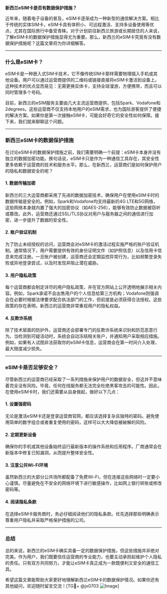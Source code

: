 **新西兰eSIM卡是否有数据保护措施？**

近年来，随着电子设备的普及，eSIM卡逐渐成为一种新型的通信解决方案。相比于传统的实体SIM卡，eSIM卡具有体积小、可远程激活、支持多设备使用等优点，尤其在国际旅行中备受青睐。对于计划前往新西兰旅游或长期居住的人来说，了解eSIM卡的数据保护措施显得尤为重要。那么，新西兰的eSIM卡究竟有没有数据保护措施呢？这篇文章将为你详细解答。

---

### **什么是eSIM卡？**
eSIM卡是一种嵌入式SIM卡技术，它不像传统SIM卡那样需要物理插入手机或其他设备。用户可以通过运营商提供的二维码或链接直接将eSIM卡激活到设备上。这种技术的优点显而易见：无需更换实体卡，支持全球漫游，方便携带，而且可以同时管理多个号码。

目前，新西兰的eSIM服务主要由几大主流运营商提供，包括Spark、Vodafone和2degrees。这些运营商不仅支持本地用户的eSIM需求，也为国际游客提供了便捷的解决方案。如果你是第一次接触eSIM卡，可能会好奇它的安全性如何保障。接下来，我们就来聊聊这个问题。

---

### **新西兰eSIM卡的数据保护措施**
在讨论eSIM卡的数据保护措施之前，我们需要明确一个前提：eSIM卡本身并没有独立的数据加密功能。换句话说，eSIM卡只是作为一种通信工具存在，其安全性更多依赖于运营商的技术和服务水平。那么，在新西兰，运营商们是如何保护用户的隐私和数据安全的呢？

#### **1. 数据传输加密**
新西兰的三大运营商都采用了先进的数据加密技术，确保用户在使用eSIM卡时的数据传输是安全的。例如，Spark和Vodafone均支持最新的4G LTE和5G网络，这些网络本身就内置了强大的加密协议（如AES-256），能够有效防止数据被窃听或篡改。此外，运营商还通过SSL/TLS协议对用户与服务器之间的通信进行加密，进一步提升了数据的安全性。

#### **2. 账户验证机制**
为了防止未经授权的访问，运营商会对eSIM卡的激活过程实施严格的账户验证机制。通常情况下，用户需要提供有效的身份证明文件（如护照信息）以及信用卡信息来完成注册。一旦账户被创建，运营商还会定期监控异常行为，比如频繁登录失败或异地登录尝试，以及时发现并阻止潜在威胁。

#### **3. 用户隐私政策**
每个运营商都会制定详尽的用户隐私政策，并在官方网站上公开透明地展示相关内容。例如，Spark承诺不会出售用户的个人信息给第三方机构；Vodafone则强调会在必要时根据法律要求配合执法部门的工作，但前提是必须获得合法授权。这些政策的存在表明，新西兰的运营商非常重视用户的隐私权益。

#### **4. 反欺诈系统**
除了技术层面的防护外，运营商还会部署专门的反欺诈系统来识别和防范恶意行为。当检测到可疑活动时，系统会自动冻结相关账户，并通知用户采取相应措施。例如，如果有人试图非法获取你的eSIM卡信息，运营商会在第一时间介入处理，最大限度减少损失。

---

### **eSIM卡是否足够安全？**
尽管新西兰的运营商已经采取了一系列措施来保护用户的数据安全，但这并不意味着完全没有风险。毕竟，任何在线服务都无法完全杜绝黑客攻击的可能性。因此，在使用eSIM卡时，我们还需要从自身做起，做好以下几点：

#### **1. 设置强密码**
无论是激活eSIM卡还是登录运营商官网，都应该选择复杂且独特的密码。避免使用简单的数字组合或者重复使用的密码，这样可以大大降低被破解的风险。

#### **2. 定期更新设备**
确保你的手机或其他设备始终运行最新版本的操作系统和应用程序。厂商通常会在新版本中修复已知漏洞，从而提升整体安全性。

#### **3. 注意公共Wi-Fi环境**
虽然新西兰的大部分公共场所都配备了免费Wi-Fi，但在连接这些网络时一定要小心谨慎。尽量避免在不安全的网络环境下进行敏感操作，比如网上银行转账或修改密码等。

#### **4. 阅读隐私条款**
在选择eSIM卡服务商时，务必仔细阅读他们的隐私条款。优先选择那些明确表示尊重用户隐私并采取严格保护措施的公司。

---

### **总结**
总的来说，新西兰的eSIM卡确实具备一定的数据保护措施，但这些措施并非绝对完美。作为用户，我们既要信任运营商的专业能力，也要主动承担起维护个人隐私的责任。只有双方共同努力，才能让eSIM卡真正成为一款既便利又安全的通信工具。

希望这篇文章能帮助大家更好地理解新西兰eSIM卡的数据保护情况。如果你还有其他疑问，欢迎随时留言交流！[TG💪+ @jx0703 ![Image](https://github.com/user-attachments/assets/dbca1d08-cadb-493c-b0ec-ad6f7a83f270)]